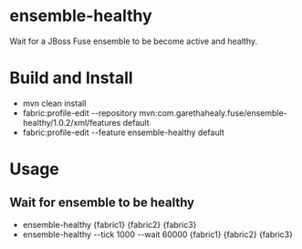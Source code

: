 # ensemble-healthy
Wait for a JBoss Fuse ensemble to be become active and healthy.

# Build and Install
- mvn clean install
- fabric:profile-edit --repository mvn:com.garethahealy.fuse/ensemble-healthy/1.0.2/xml/features default
- fabric:profile-edit --feature ensemble-healthy default

# Usage
## Wait for ensemble to be healthy
- ensemble-healthy {fabric1} {fabric2} {fabric3}
- ensemble-healthy --tick 1000 --wait 60000 {fabric1} {fabric2} {fabric3}
